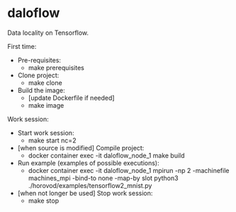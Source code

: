 # daloflow
Data locality on Tensorflow.

First time:
* Pre-requisites:
  * make prerequisites
* Clone project:
  * make clone
* Build the image:
  * [update Dockerfile if needed]
  * make image

Work session:
* Start work session:
  * make start nc=2
* [when source is modified] Compile project:
  * docker container exec -it daloflow_node_1 make build
* Run example (examples of possible executions):
  * docker container exec -it daloflow_node_1 mpirun -np 2 -machinefile machines_mpi -bind-to none -map-by slot python3 ./horovod/examples/tensorflow2_mnist.py
* [when not longer be used] Stop work session:
  * make stop


